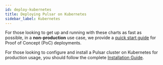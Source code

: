 ```yaml
---
id: deploy-kubernetes
title: Deploying Pulsar on Kubernetes
sidebar_label: Kubernetes
---
```


For those looking to get up and running with these charts as fast
as possible, in a **non-production** use case, we provide
a [quick start guide](getting-started-helm.md) for Proof of Concept (PoC) deployments.

For those looking to configure and install a Pulsar cluster on Kubernetes for production usage, you should follow the complete [Installation Guide](helm-install.md).